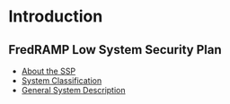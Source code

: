 # Introduction

## FredRAMP Low System Security Plan

* [About the SSP](system_documentation/about-the-ssp.md)
* [System Classification](system_documentation/system-data.md)
* [General System Description](system_documentation/system-description.md)  
